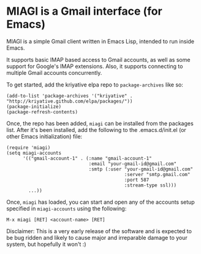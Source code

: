 # MIAGI is a Gmail interface (for Emacs)

MIAGI is a simple Gmail client written in Emacs Lisp, intended to run
inside Emacs.

It supports basic IMAP based access to Gmail accounts, as well as some
support for Google's IMAP extensions. Also, it supports connecting to
multiple Gmail accounts concurrently.

To get started, add the kriyative elpa repo to `package-archives` like
so:

    (add-to-list 'package-archives '("kriyative" . "http://kriyative.github.com/elpa/packages/"))
    (package-initialize)
    (package-refresh-contents)

Once, the repo has been added, `miagi` can be installed from the
packages list. After it's been installed, add the following to the
.emacs.d/init.el (or other Emacs initialization) file:

    (require 'miagi)
    (setq miagi-accounts
          '(("gmail-account-1" . (:name "gmail-account-1"
                                  :email "your-gmail-id@gmail.com"
                                  :smtp (:user "your-gmail-id@gmail.com"
                                               :server "smtp.gmail.com"
                                               :port 587
                                               :stream-type ssl)))
            ...))

Once, `miagi` has loaded, you can start and open any of the accounts
setup specified in `miagi-accounts` using the following:

    M-x miagi [RET] <account-name> [RET]

Disclaimer: This is a very early release of the software and is
expected to be bug ridden and likely to cause major and irreparable
damage to your system, but hopefully it won't :)
